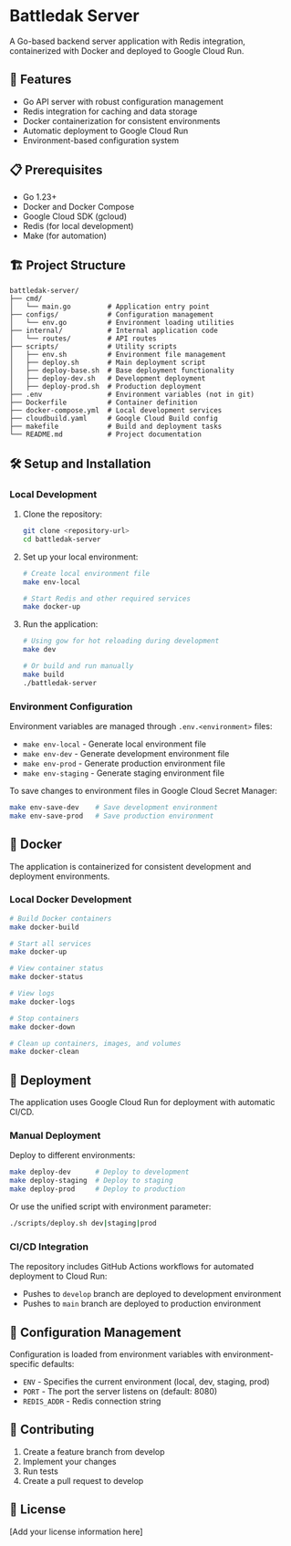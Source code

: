 # Battledak Server

A Go-based backend server application with Redis integration, containerized with Docker and deployed to Google Cloud Run.

## 🚀 Features

- Go API server with robust configuration management
- Redis integration for caching and data storage
- Docker containerization for consistent environments
- Automatic deployment to Google Cloud Run
- Environment-based configuration system

## 📋 Prerequisites

- Go 1.23+
- Docker and Docker Compose
- Google Cloud SDK (gcloud)
- Redis (for local development)
- Make (for automation)

## 🏗️ Project Structure

```
battledak-server/
├── cmd/
│   └── main.go         # Application entry point
├── configs/            # Configuration management
│   └── env.go          # Environment loading utilities
├── internal/           # Internal application code
│   └── routes/         # API routes
├── scripts/            # Utility scripts
│   ├── env.sh          # Environment file management
│   ├── deploy.sh       # Main deployment script
│   ├── deploy-base.sh  # Base deployment functionality
│   ├── deploy-dev.sh   # Development deployment
│   ├── deploy-prod.sh  # Production deployment
├── .env                # Environment variables (not in git)
├── Dockerfile          # Container definition
├── docker-compose.yml  # Local development services
├── cloudbuild.yaml     # Google Cloud Build config
├── makefile            # Build and deployment tasks
└── README.md           # Project documentation
```

## 🛠️ Setup and Installation

### Local Development

1. Clone the repository:
   ```bash
   git clone <repository-url>
   cd battledak-server
   ```

2. Set up your local environment:
   ```bash
   # Create local environment file
   make env-local
   
   # Start Redis and other required services
   make docker-up
   ```

3. Run the application:
   ```bash
   # Using gow for hot reloading during development
   make dev
   
   # Or build and run manually
   make build
   ./battledak-server
   ```

### Environment Configuration

Environment variables are managed through `.env.<environment>` files:

- `make env-local` - Generate local environment file
- `make env-dev` - Generate development environment file
- `make env-prod` - Generate production environment file
- `make env-staging` - Generate staging environment file

To save changes to environment files in Google Cloud Secret Manager:
```bash
make env-save-dev    # Save development environment
make env-save-prod   # Save production environment
```

## 🐳 Docker

The application is containerized for consistent development and deployment environments.

### Local Docker Development

```bash
# Build Docker containers
make docker-build

# Start all services
make docker-up

# View container status
make docker-status

# View logs
make docker-logs

# Stop containers
make docker-down

# Clean up containers, images, and volumes
make docker-clean
```

## 🚢 Deployment

The application uses Google Cloud Run for deployment with automatic CI/CD.

### Manual Deployment

Deploy to different environments:
```bash
make deploy-dev      # Deploy to development
make deploy-staging  # Deploy to staging
make deploy-prod     # Deploy to production
```

Or use the unified script with environment parameter:
```bash
./scripts/deploy.sh dev|staging|prod
```

### CI/CD Integration

The repository includes GitHub Actions workflows for automated deployment to Cloud Run:
- Pushes to `develop` branch are deployed to development environment
- Pushes to `main` branch are deployed to production environment

## 🔧 Configuration Management

Configuration is loaded from environment variables with environment-specific defaults:

- `ENV` - Specifies the current environment (local, dev, staging, prod)
- `PORT` - The port the server listens on (default: 8080)
- `REDIS_ADDR` - Redis connection string

## 🤝 Contributing

1. Create a feature branch from develop
2. Implement your changes
3. Run tests
4. Create a pull request to develop

## 📄 License

[Add your license information here]
